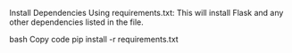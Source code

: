 Install Dependencies Using requirements.txt:
This will install Flask and any other dependencies listed in the file.

bash
Copy code
pip install -r requirements.txt
